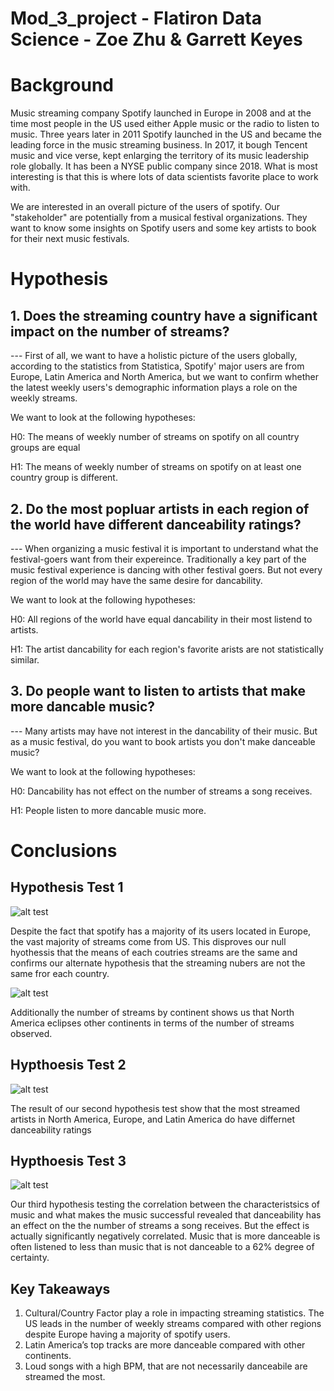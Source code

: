 # Mod_3_project - Flatiron Data Science - Zoe Zhu & Garrett Keyes

# Background

Music streaming company Spotify launched in Europe in 2008 and at the time most people in the US used either Apple music or the radio to listen to music. Three years later in 2011 Spotify launched in the US and became the leading force in the music streaming business. In 2017, it bough Tencent music and vice verse, kept enlarging the territory of its music leadership role globally. It has been a NYSE public company since 2018. What is most interesting is that this is where lots of data scientists favorite place to work with.

We are interested in an overall picture of the users of spotify. Our "stakeholder" are potentially from a musical festival organizations. They want to know some insights on Spotify users and some key artists to book for their next music festivals.

# Hypothesis

## 1. Does the streaming country have a significant impact on the number of streams?
--- First of all, we want to have a holistic picture of the users globally, according to the statistics from Statistica, Spotify' major users are from Europe, Latin America and North America, but we want to confirm whether the latest weekly users's demographic information plays a role on the weekly streams.
 
We want to look at the following hypotheses:

H0: The means of weekly number of streams on spotify on all country groups are equal

H1: The means of weekly number of streams on spotify on at least one country group is different.
 
## 2. Do the most popluar artists in each region of the world have different danceability ratings?
--- When organizing a music festival it is important to understand what the festival-goers want from their expereince. Traditionally a key part of the music festival experience is dancing with other festival goers. But not every region of the world may have the same desire for dancability.   
 
We want to look at the following hypotheses:

H0: All regions of the world have equal dancability in their most listend to artists.

H1: The artist dancability for each region's favorite arists are not statistically similar.

## 3. Do people want to listen to artists that make more dancable music?
--- Many artists may have not interest in the dancability of their music. But as a music festival, do you want to book artists you don't make danceable music?


We want to look at the following hypotheses:

H0: Dancability has not effect on the number of streams a song receives. 

H1: People listen to more dancable music more.

# Conclusions

## Hypothesis Test 1
![alt test](graphs/by_country.png)

Despite the fact that spotify has a majority of its users located in Europe, the vast majority of streams come from US. This disproves our null hyothessis that the means of each coutries streams are the same and confirms our alternate hypothesis that the streaming nubers are not the same fror each country.

![alt test](graphs/by_continent.png)

Additionally the number of streams by continent shows us that North America eclipses other continents in terms of the number of streams observed.  

## Hypthoesis Test 2 
![alt test](graphs/danceability_artists.png)

The result of our second hypothesis test show that the most streamed artists in North America, Europe, and Latin America do have differnet danceability ratings 

## Hypthoesis Test 3
![alt test](graphs/heatmap_music-taste.png)

Our third hypothesis testing the correlation between the characteristsics of music and what makes the music successful revealed that danceability has an effect on the the number of streams a song receives. But the effect is actually significantly negatively correlated. Music that is more danceable is often listened to less than music that is not danceable to a 62% degree of certainty.   

## Key Takeaways
1. Cultural/Country Factor play a role in impacting streaming statistics. The US leads in the number of weekly streams compared with other regions despite Europe having a majority of spotify users.
2. Latin America’s top tracks are more danceable compared with other continents.
3. Loud songs with a high BPM, that are not necessarily danceabile are streamed the most. 

